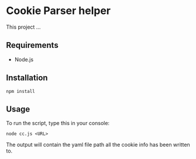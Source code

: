 # Cookie Parser helper

This project ...

## Requirements

* Node.js

## Installation

```shell
npm install
```

## Usage

To run the script, type this in your console:

```shell
node cc.js <URL>
```

The output will contain the yaml file path all the cookie info has been written to.
